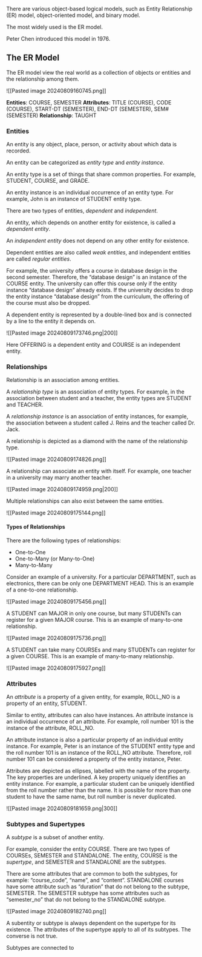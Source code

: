 There are various object-based logical models, such as Entity Relationship (ER) model, object-oriented model, and binary model.

The most widely used is the ER model. 

Peter Chen introduced this model in 1976.

## The ER Model

The ER model view the real world as a collection of objects or entities and the relationship among them.

![[Pasted image 20240809160745.png]]

**Entities**: COURSE, SEMESTER
**Attributes**: TITLE (COURSE), CODE (COURSE), START-DT (SEMESTER), END-DT (SEMESTER), SEM# (SEMESTER)
**Relationship**: TAUGHT

### Entities

An entity is any object, place, person, or activity about which data is recorded.

An entity can be categorized as *entity type* and *entity instance*.

An entity type is a set of things that share common properties. For example, STUDENT, COURSE, and GRADE.

An entity instance is an individual occurrence of an entity type. For example,  John is an instance of STUDENT entity type.

There are two types of entities, *dependent* and *independent*.

An entity, which depends on another entity for existence, is called a *dependent entity*.

An *independent entity* does not depend on any other entity for existence.

Dependent entities are also called *weak entities*, and independent entities are called *regular entities*.

For example, the university offers a course in database design in the second semester. Therefore, the “database design” is an instance of the COURSE entity. The university can offer this course only if the entity instance “database design” already exists. If the university decides to drop the entity instance “database design” from the curriculum, the offering of the course must also be dropped.

A dependent entity is represented by a double-lined box and is connected by a line to the entity it depends on.

![[Pasted image 20240809173746.png|200]]

Here OFFERING is a dependent entity and COURSE is an independent entity.

### Relationships

Relationship is an association among entities.

A *relationship type* is an association of entity types. For example, in the association between student and a teacher, the entity types are STUDENT and TEACHER.

A *relationship instance* is an association of entity instances, for example, the association between a student called J. Reins and the teacher called Dr. Jack.

A relationship is depicted as a diamond with the name of the relationship type.

![[Pasted image 20240809174826.png]]

A relationship can associate an entity with itself. For example, one teacher in a university may marry another teacher.

![[Pasted image 20240809174959.png|200]]

Multiple relationships can also exist between the same entities.

![[Pasted image 20240809175144.png]]

#### Types of Relationships

There are the following types of relationships:
- One-to-One
- One-to-Many (or Many-to-One)
- Many-to-Many

Consider an example of a university. For a particular DEPARTMENT, such as electronics, there can be only one DEPARTMENT HEAD. This is an example of a one-to-one relationship.

![[Pasted image 20240809175456.png]]

A STUDENT can MAJOR in only one course, but many STUDENTs can register for a given MAJOR course. This is an example of many-to-one relationship.

![[Pasted image 20240809175736.png]]

A STUDENT can take many COURSEs and many STUDENTs can register for a given COURSE. This is an example of many-to-many relationship.

![[Pasted image 20240809175927.png]]

### Attributes

An *attribute* is a property of a given entity, for example, ROLL_NO is a property of an entity, STUDENT.

Similar to entity, attributes can also have instances. An attribute instance is an individual occurrence of an attribute. For example, roll number 101 is the instance of the attribute, ROLL_NO.

An attribute instance is also a particular property of an individual entity instance. For example, Peter is an instance of the STUDENT entity type and the roll number 101 is an instance of the ROLL_NO attribute. Therefore, roll number 101 can be considered a property of the entity instance, Peter.

Attributes are depicted as ellipses, labelled with the name of the property. The key properties are underlined. A key property uniquely identifies an entity instance. For example, a particular student can be uniquely identified from the roll number rather than the name. It is possible for more than one student to have the same name, but roll number is never duplicated.

![[Pasted image 20240809181659.png|300]]

### Subtypes and Supertypes

A *subtype* is a subset of another entity. 

For example, consider the entity COURSE. There are two types of COURSEs, SEMESTER and STANDALONE. The entity, COURSE is the *supertype*, and SEMESTER and STANDALONE are the subtypes.

There are some attributes that are common to both the subtypes, for example: “course_code”, “name”, and “content”. STANDALONE courses have some attribute such as “duration” that do not belong to the subtype, SEMESTER. The SEMESTER subtype has some attributes such as “semester_no” that do not belong to the STANDALONE subtype.

![[Pasted image 20240809182740.png]]

A subentity or subtype is always dependent on the supertype for its existence. The attributes of the supertype apply to all of its subtypes. The converse is not true.

Subtypes are connected to 